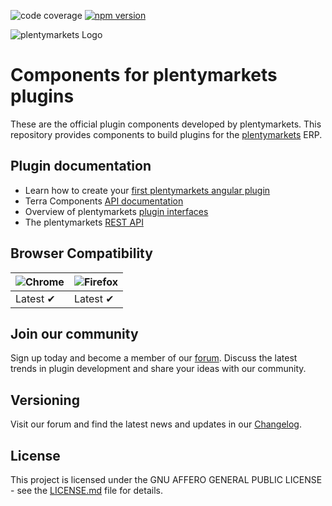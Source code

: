 ![code coverage](https://img.shields.io/badge/coverage-52.8%25-yellow)
[![npm version](https://badge.fury.io/js/%40plentymarkets%2Fterra-components.svg)](https://badge.fury.io/js/%40plentymarkets%2Fterra-components)

![plentymarkets Logo](http://www.plentymarkets.eu/layout/pm/images/logo/plentymarkets-logo.jpg)

# Components for plentymarkets plugins

These are the official plugin components developed by plentymarkets. This repository provides components to build plugins for the [plentymarkets](https://www.plentymarkets.eu/tour/) ERP.

## Plugin documentation

-   Learn how to create your [first plentymarkets angular plugin](https://developers.plentymarkets.com/tutorials/angular-plugin)
-   Terra Components [API documentation](https://developers.plentymarkets.com/terra-doc/components)
-   Overview of plentymarkets [plugin interfaces](https://developers.plentymarkets.com/dev-doc/basics#guide-interface)
-   The plentymarkets [REST API](https://developers.plentymarkets.com/rest-doc/introduction)

## Browser Compatibility

| ![Chrome](https://raw.github.com/alrra/browser-logos/master/src/chrome/chrome_48x48.png) | ![Firefox](https://raw.github.com/alrra/browser-logos/master/src/firefox/firefox_48x48.png) |
| ---------------------------------------------------------------------------------------- | ------------------------------------------------------------------------------------------- |
| Latest ✔                                                                                 | Latest ✔                                                                                    |

## Join our community

Sign up today and become a member of our [forum](https://forum.plentymarkets.com/c/plugin-entwicklung/plugin-backend-ui). Discuss the latest trends in plugin development and share your ideas with our community.

## Versioning

Visit our forum and find the latest news and updates in our [Changelog](https://github.com/plentymarkets/terra-components/blob/5.X.X/CHANGELOG.md).

## License

This project is licensed under the GNU AFFERO GENERAL PUBLIC LICENSE - see the [LICENSE.md](/LICENSE.md) file for details.
